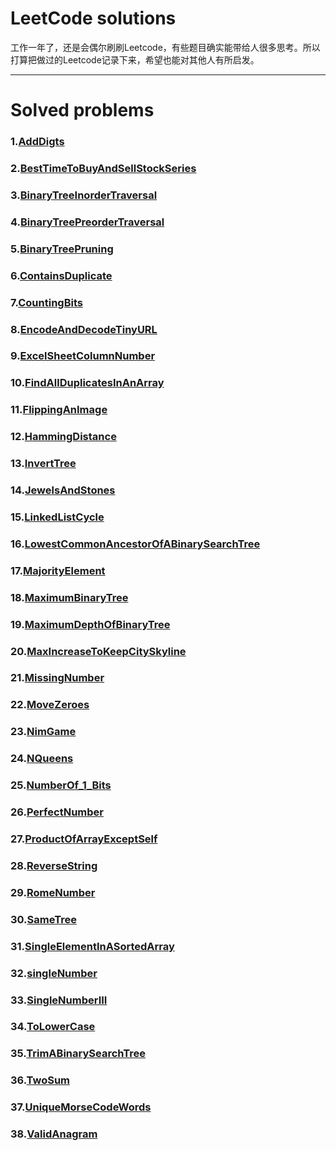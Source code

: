 # LeetCode solutions

工作一年了，还是会偶尔刷刷Leetcode，有些题目确实能带给人很多思考。所以打算把做过的Leetcode记录下来，希望也能对其他人有所启发。



---

# Solved problems

### 1.[AddDigts](https://github.com/rever4433/LeetCode/tree/master/AddDigts)

### 2.[BestTimeToBuyAndSellStockSeries](https://github.com/rever4433/LeetCode/tree/master/BestTimeToBuyAndSellStockSeries)

### 3.[BinaryTreeInorderTraversal](https://github.com/rever4433/LeetCode/tree/master/BinaryTreeInorderTraversal)

### 4.[BinaryTreePreorderTraversal](https://github.com/rever4433/LeetCode/tree/master/BinaryTreePreorderTraversal)

### 5.[BinaryTreePruning](https://github.com/rever4433/LeetCode/tree/master/BinaryTreePruning)

### 6.[ContainsDuplicate](https://github.com/rever4433/LeetCode/tree/master/ContainsDuplicate)

### 7.[CountingBits](https://github.com/rever4433/LeetCode/tree/master/CountingBits)

### 8.[EncodeAndDecodeTinyURL](https://github.com/rever4433/LeetCode/tree/master/EncodeAndDecodeTinyURL)

### 9.[ExcelSheetColumnNumber](https://github.com/rever4433/LeetCode/tree/master/ExcelSheetColumnNumber)

### 10.[FindAllDuplicatesInAnArray](https://github.com/rever4433/LeetCode/tree/master/FindAllDuplicatesInAnArray)

### 11.[FlippingAnImage](https://github.com/rever4433/LeetCode/tree/master/FlippingAnImage)

### 12.[HammingDistance](https://github.com/rever4433/LeetCode/tree/master/HammingDistance)

### 13.[InvertTree](https://github.com/rever4433/LeetCode/tree/master/InvertTree)

### 14.[JewelsAndStones](https://github.com/rever4433/LeetCode/tree/master/JewelsAndStones)

### 15.[LinkedListCycle](https://github.com/rever4433/LeetCode/tree/master/LinkedListCycle)

### 16.[LowestCommonAncestorOfABinarySearchTree](https://github.com/rever4433/LeetCode/tree/master/LowestCommonAncestorOfABinarySearchTree)

### 17.[MajorityElement](https://github.com/rever4433/LeetCode/tree/master/MajorityElement)

### 18.[MaximumBinaryTree](https://github.com/rever4433/LeetCode/tree/master/MaximumBinaryTree)

### 19.[MaximumDepthOfBinaryTree](https://github.com/rever4433/LeetCode/tree/master/MaximumDepthOfBinaryTree)

### 20.[MaxIncreaseToKeepCitySkyline](https://github.com/rever4433/LeetCode/tree/master/MaxIncreaseToKeepCitySkyline)

### 21.[MissingNumber](https://github.com/rever4433/LeetCode/tree/master/MissingNumber)

### 22.[MoveZeroes](https://github.com/rever4433/LeetCode/tree/master/MoveZeroes)

### 23.[NimGame](https://github.com/rever4433/LeetCode/tree/master/NimGame)

### 24.[NQueens](https://github.com/rever4433/LeetCode/tree/master/NQueens)

### 25.[NumberOf_1_Bits](https://github.com/rever4433/LeetCode/tree/master/NumberOf_1_Bits)

### 26.[PerfectNumber](https://github.com/rever4433/LeetCode/tree/master/PerfectNumber)

### 27.[ProductOfArrayExceptSelf](https://github.com/rever4433/LeetCode/tree/master/ProductOfArrayExceptSelf)

### 28.[ReverseString](https://github.com/rever4433/LeetCode/tree/master/ReverseString)

### 29.[RomeNumber](https://github.com/rever4433/LeetCode/tree/master/RomeNumber)

### 30.[SameTree](https://github.com/rever4433/LeetCode/tree/master/SameTree)

### 31.[SingleElementInASortedArray](https://github.com/rever4433/LeetCode/tree/master/SingleElementInASortedArray)

### 32.[singleNumber](https://github.com/rever4433/LeetCode/tree/master/singleNumber)

### 33.[SingleNumberIII](https://github.com/rever4433/LeetCode/tree/master/SingleNumberIII)

### 34.[ToLowerCase](https://github.com/rever4433/LeetCode/tree/master/ToLowerCase)

### 35.[TrimABinarySearchTree](https://github.com/rever4433/LeetCode/tree/master/TrimABinarySearchTree)

### 36.[TwoSum](https://github.com/rever4433/LeetCode/tree/master/TwoSum)

### 37.[UniqueMorseCodeWords](https://github.com/rever4433/LeetCode/tree/master/UniqueMorseCodeWords)

### 38.[ValidAnagram](https://github.com/rever4433/LeetCode/tree/master/ValidAnagram)